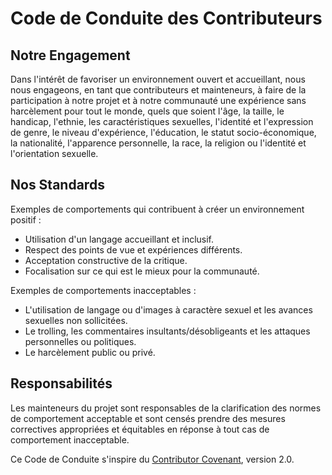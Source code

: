 # Code de Conduite des Contributeurs

## Notre Engagement

Dans l'intérêt de favoriser un environnement ouvert et accueillant, nous nous engageons, en tant que contributeurs et mainteneurs, à faire de la participation à notre projet et à notre communauté une expérience sans harcèlement pour tout le monde, quels que soient l'âge, la taille, le handicap, l'ethnie, les caractéristiques sexuelles, l'identité et l'expression de genre, le niveau d'expérience, l'éducation, le statut socio-économique, la nationalité, l'apparence personnelle, la race, la religion ou l'identité et l'orientation sexuelle.

## Nos Standards

Exemples de comportements qui contribuent à créer un environnement positif :

*   Utilisation d'un langage accueillant et inclusif.
*   Respect des points de vue et expériences différents.
*   Acceptation constructive de la critique.
*   Focalisation sur ce qui est le mieux pour la communauté.

Exemples de comportements inacceptables :

*   L'utilisation de langage ou d'images à caractère sexuel et les avances sexuelles non sollicitées.
*   Le trolling, les commentaires insultants/désobligeants et les attaques personnelles ou politiques.
*   Le harcèlement public ou privé.

## Responsabilités

Les mainteneurs du projet sont responsables de la clarification des normes de comportement acceptable et sont censés prendre des mesures correctives appropriées et équitables en réponse à tout cas de comportement inacceptable.

Ce Code de Conduite s'inspire du [Contributor Covenant](https://www.contributor-covenant.org), version 2.0.